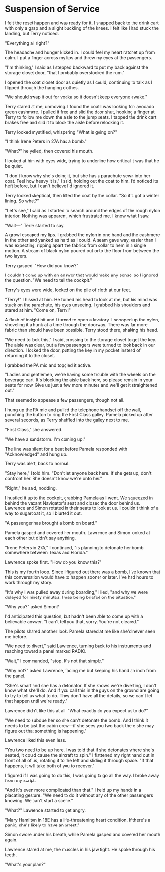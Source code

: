 # Suspension of Service

I felt the reset happen and was ready for it.
I snapped back to the drink cart with only a gasp and a slight buckling of the knees.
I felt like I had stuck the landing, but Terry noticed.

"Everything all right?"

The headache and hunger kicked in.
I could feel my heart ratchet up from calm.
I put a finger across my lips and threw my eyes at the passengers.

"I'm thinking," I said as I stepped backward to put my back against the storage closet door, "that I probably overstocked the rum."

I opened the coat closet door as quietly as I could, continuing to talk as I flipped through the hanging clothes.

"We should swap it out for vodka so it doesn't keep everyone awake."

Terry stared at me, unmoving.
I found the coat I was looking for: avocado green cashmere.
I pulled it free and slid the door shut, hooking a finger at Terry to follow me down the aisle to the jump seats.
I tapped the drink cart brakes free and slid it to block the aisle before relocking it.

Terry looked mystified, whispering "What is going on?"

"I think Irene Peters in 27A has a bomb."

"What?" he yelled, then covered his mouth.

I looked at him with eyes wide, trying to underline how critical it was that he be quiet.

"I don't know why she's doing it, but she has a parachute sewn into her coat.
Feel how heavy it is," I said, holding out the coat to him.
I'd noticed its heft before, but I can't believe I'd ignored it.

Terry looked skeptical, then lifted the coat by the collar.
"So it's got a winter lining.
So what?"

"Let's see," I said as I started to search around the edges of the rough nylon interior.
Nothing was apparent, which frustrated me.
I know what I saw.

"Wait—" Terry started to say.

A growl escaped my lips.
I grabbed the nylon in one hand and the cashmere in the other and yanked as hard as I could.
A seam gave way, easier than I was expecting, ripping apart the fabrics from collar to hem in a single motion.
A stream of black nylon poured out onto the floor from between the two layers.

Terry gasped.
"How did you know?"

I couldn't come up with an answer that would make any sense, so I ignored the question.
"We need to tell the cockpit."

Terry's eyes were wide, locked on the pile of cloth at our feet.

"Terry!" I hissed at him.
He turned his head to look at me, but his mind was stuck on the parachute, his eyes unseeing.
I grabbed his shoulders and stared at him.
"Come on, Terry!"

A flash of insight hit and I turned to open a lavatory.
I scooped up the nylon, shoveling it a hunk at a time through the doorway.
There was far more fabric than should have been possible.
Terry stood there, shaking his head.

"We need to lock this," I said, crossing to the storage closet to get the key.
The aisle was clear, but a few passengers were turned to look back in our direction.
I locked the door, putting the key in my pocket instead of returning it to the closet.

I grabbed the PA mic and toggled it active.

"Ladies and gentlemen, we're having some trouble with the wheels on the beverage cart.
It's blocking the aisle back here, so please remain in your seats for now.
Give us just a few more minutes and we'll get it straightened out."

That seemed to appease a few passengers, though not all.

I hung up the PA mic and pulled the telephone handset off the wall, punching the button to ring the First Class galley.
Pamela picked up after several seconds, as Terry shuffled into the galley next to me.

"First Class," she answered.

"We have a sandstorm.
I'm coming up."

The line was silent for a beat before Pamela responded with "Acknowledged" and hung up.

Terry was alert, back to normal.

"Stay here," I told him.
"Don't let anyone back here.
If she gets up, don't confront her.
She doesn't know we're onto her."

"Right," he said, nodding.

I hustled it up to the cockpit, grabbing Pamela as I went.
We squeezed in behind the vacant Navigator's seat and closed the door behind us.
Lawrence and Simon rotated in their seats to look at us.
I couldn't think of a way to sugarcoat it, so I blurted it out.

"A passenger has brought a bomb on board."

Pamela gasped and covered her mouth.
Lawrence and Simon looked at each other but didn't say anything.

"Irene Peters in 27A," I continued, "is planning to detonate her bomb somewhere between Texas and Florida."

Lawrence spoke first.
"How do you know this?"

This is my fourth loop.
Since I figured out there was a bomb, I've known that this conversation would have to happen sooner or later.
I've had hours to work through my story.

"It's why I was pulled away during boarding," I lied, "and why we were delayed for ninety minutes.
I was being briefed on the situation."

"Why you?" asked Simon?

I'd anticipated this question, but hadn't been able to come up with a believable answer.
"I can't tell you that, sorry.
You're not cleared."

The pilots shared another look.
Pamela stared at me like she'd never seen me before.

"We need to divert," said Lawrence, turning back to his instruments and reaching toward a panel marked RADIO.

"Wait," I commanded, "stop.
It's not that simple."

"Why not?" asked Lawrence, facing me but keeping his hand an inch from the panel.

"She's smart and she has a detonator.
If she knows we're diverting, I don't know what she'll do.
And if you call this in the guys on the ground are going to try to tell us what to do.
They don't have all the details, so we can't let that happen until we're ready."

Lawrence didn't like this at all.
"What exactly do you expect us to do?"

"We need to subdue her so she can't detonate the bomb.
And I think it needs to be just the cabin crew—if she sees you two back there she may figure out that something is happening."

Lawrence liked this even less.

"You two need to be up here.
I was told that if she detonates where she's seated, it could cause the aircraft to spin."
I flattened my right hand out in front of all of us, rotating it to the left and sliding it through space.
"If that happens, it will take both of you to recover."

I figured if I was going to do this, I was going to go all the way.
I broke away from my script.

"And it's even more complicated than that."
I held up my hands in a placating gesture.
"We need to do it without any of the other passengers knowing.
We can't start a scene."

"What?" Lawrence started to get angry.

"Mary Hamilton in 18E has a life-threatening heart condition.
If there's a panic, she's likely to have an arrest."

Simon swore under his breath, while Pamela gasped and covered her mouth again.

Lawrence stared at me, the muscles in his jaw tight.
He spoke through his teeth.

"What's your plan?"
